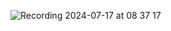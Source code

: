 
![Recording 2024-07-17 at 08 37 17](https://github.com/user-attachments/assets/9fb4353c-3412-4c6a-b0f4-697cf0e7cbc9)
